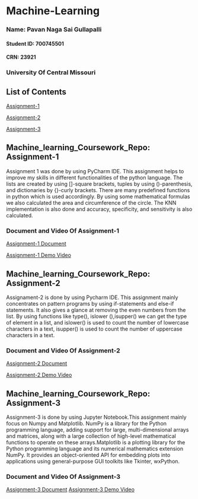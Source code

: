 # Machine-Learning 

### Name: Pavan Naga Sai Gullapalli
#### Student ID: 700745501
#### CRN: 23921
### University Of Central Missouri
## List of Contents
[Assignment-1](https://github.com/PavanNagaSaiG/Machine-Learning-/tree/main/Assignment%201)

[Assignment-2](https://github.com/PavanNagaSaiG/Machine-Learning-/tree/main/Assignment%202)

[Assignment-3](https://github.com/PavanNagaSaiG/Machine-Learning-/tree/main/Assignment-3)
## Machine_learning_Coursework_Repo: Assignment-1

Assignment 1 was done by using PyCharm IDE. This assignment helps to improve my skills in different functionalities of the python language. The lists are created by using []-square brackets, tuples by using ()-parenthesis, and dictionaries by {}-curly brackets. There are many predefined functions in python which is used accordingly. By using some mathematical formulas we also calculated the area and circumference of the circle. The KNN implementation is also done and accuracy, specificity, and sensitivity is also calculated.

### Document and Video Of Assignment-1 
[Assignment-1 Document](https://docs.google.com/document/d/1rM70N0aYOqzaD0F7Fcj9aYVVmysR_AmR/edit?usp=share_link&ouid=115541669927085277449&rtpof=true&sd=true)

[Assignment-1  Demo Video](https://drive.google.com/file/d/12zx27p9BnrFrPdK8MJkO7UF7cMAmQ5pO/view?usp=share_link)

## Machine_learning_Coursework_Repo: Assignment-2

Assignament-2 is done by using Pycharm IDE. This assignment mainly concentrates on pattern programs by using if-statements and else-if statements. It also gives a glance at removing the even numbers from the list. By using functions like type(), islower (),isupper() we can get the type of element in a list, and islower() is used to count the number of lowercase characters in a text, isupper() is used to count the number of uppercase characters in a text.

### Document and Video Of Assignment-2
[Assignment-2 Document](https://docs.google.com/document/d/1SgR9WaQIftH315WNwDV_MT4ipSBszprH/edit?usp=sharing&ouid=115541669927085277449&rtpof=true&sd=true)

[Assignment-2 Demo Video](https://drive.google.com/file/d/1pBaTIBO2gxwILQDNs2kcZjKwCSb-CtcC/view?usp=sharing)

## Machine_learning_Coursework_Repo: Assignment-3

Assignment-3 is done by using Jupyter Notebook.This assignment mainly focus on Numpy and Matplotlib. NumPy is a library for the Python programming language, adding support for large, multi-dimensional arrays and matrices, along with a large collection of high-level mathematical functions to operate on these arrays.Matplotlib is a plotting library for the Python programming language and its numerical mathematics extension NumPy. It provides an object-oriented API for embedding plots into applications using general-purpose GUI toolkits like Tkinter, wxPython.

### Document and Video Of Assignment-3
[Assignment-3 Document](https://docs.google.com/document/d/1YGfw4LuGWA7M7aWmyOluMor5zxwULVHh/edit?usp=share_link&ouid=115541669927085277449&rtpof=true&sd=true)
[Assignment-3 Demo Video](https://drive.google.com/file/d/1kJMBQp8ur02H46v5rHXvP-A1YfDkRNkj/view?usp=share_link)

